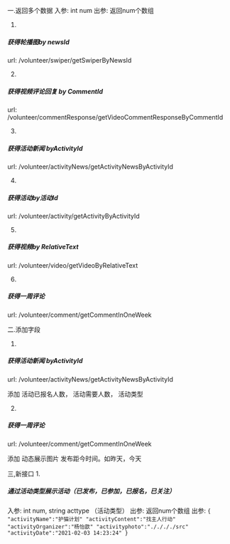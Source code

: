 一.返回多个数据
入参: int num
出参: 返回num个数组

1.
##### 获得轮播图by newsId
  
  url: /volunteer/swiper/getSwiperByNewsId
 
2.
##### 获得视频评论回复 by CommentId

url: /volunteer/commentResponse/getVideoCommentResponseByCommentId

3.
##### 获得活动新闻 byActivityId
url: /volunteer/activityNews/getActivityNewsByActivityId

4.
##### 获得活动by活动Id
  
url: /volunteer/activity/getActivityByActivityId

5.
##### 获得视频by RelativeText

url: /volunteer/video/getVideoByRelativeText

6.
##### 获得一周评论
url: /volunteer/comment/getCommentInOneWeek


二.添加字段

1.
##### 获得活动新闻 byActivityId
url: /volunteer/activityNews/getActivityNewsByActivityId

添加
活动已报名人数，
活动需要人数，
活动类型

2.
##### 获得一周评论
url: /volunteer/comment/getCommentInOneWeek

添加
动态展示图片
发布距今时间。如昨天，今天

三,新接口
1.
##### 通过活动类型展示活动（已发布，已参加，已报名，已关注）
入参: int num,
     string acttype （活动类型）
出参: 返回num个数组
出参: `{
    "activityName":"护猫计划"
    "activityContent":"找主人行动"
    "activityOrganizer":"杨怡歆"
    "activityphoto":"././././src"
    "activityDate":"2021-02-03 14:23:24"
    }`
